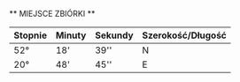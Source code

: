 ** MIEJSCE ZBIÓRKI **

Stopnie | Minuty | Sekundy | Szerokość/Długość
-------|------|-------|-------
52° | 18' | 39'' | N
20° | 48' | 45'' | E
